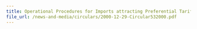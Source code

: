 ```yaml
---
title: Operational Procedures for Imports attracting Preferential Tariff
file_url: /news-and-media/circulars/2000-12-29-Circular532000.pdf
---
```

